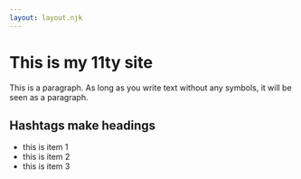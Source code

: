 ```yaml
---
layout: layout.njk
---
```

# This is my 11ty site

This is a paragraph. As long as you write text without any symbols, it will be seen as a paragraph.

## Hashtags make headings

- this is item 1
- this is item 2
- this is item 3